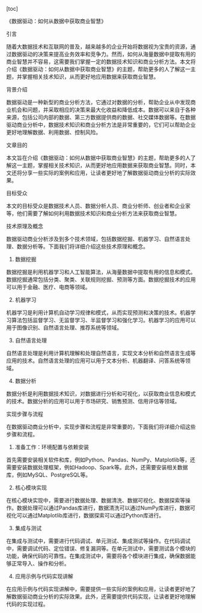 
[toc]                    
                
                
《数据驱动：如何从数据中获取商业智慧》

引言

随着大数据技术和互联网的普及，越来越多的企业开始将数据视为宝贵的资源，通过数据驱动的决策来提高业务效率和竞争力。然而，如何从海量数据中提取有用的商业智慧并不容易，这需要我们掌握一定的数据技术知识和商业分析方法。本文将介绍《数据驱动：如何从数据中获取商业智慧》的主题，帮助更多的人了解这一主题，并掌握相关技术知识，从而更好地应用数据来获取商业智慧。

背景介绍

数据驱动是一种新型的商业分析方法，它通过对数据的分析，帮助企业从中发现商业机会和问题，并采取相应的决策来最大化收益和降低成本。数据可以来自于各种来源，包括公司内部的数据、第三方数据提供商的数据、社交媒体数据等。在数据驱动商业分析中，数据技术知识和商业分析方法是非常重要的，它们可以帮助企业更好地理解数据、利用数据、控制风险。

文章目的

本文旨在介绍《数据驱动：如何从数据中获取商业智慧》的主题，帮助更多的人了解这一主题，掌握相关技术知识，从而更好地应用数据来获取商业智慧。同时，本文还将分享一些实际的案例和应用，让读者更好地了解数据驱动商业分析的实际效果。

目标受众

本文的目标受众是数据技术人员、数据分析人员、商业分析师、创业者和企业家等，他们需要了解如何利用数据技术知识和商业分析方法来获取商业智慧。

技术原理及概念

数据驱动商业分析涉及到多个技术领域，包括数据挖掘、机器学习、自然语言处理、数据分析等。下面我们将详细介绍这些技术原理和概念。

1. 数据挖掘

数据挖掘是利用机器学习和人工智能算法，从海量数据中提取有用的信息和模式。数据挖掘通常包括分类、聚类、关联规则挖掘、预测等方面。数据挖掘技术的应用可以用于金融、医疗、电商等领域。

2. 机器学习

机器学习是利用计算机自动学习规律和模式，从而实现预测和决策的技术。机器学习算法包括监督学习、无监督学习、半监督学习和强化学习。机器学习的应用可以用于图像识别、自然语言处理、推荐系统等领域。

3. 自然语言处理

自然语言处理是利用计算机理解和处理自然语言，实现文本分析和自然语言生成等应用的技术。自然语言处理的应用可以用于文本分析、机器翻译、问答系统等领域。

4. 数据分析

数据分析是利用数据技术知识，对数据进行分析和可视化，以获取商业信息和模式的技术。数据分析的应用可以用于市场研究、销售预测、信用评估等领域。

实现步骤与流程

在数据驱动商业分析中，实现步骤和流程是非常重要的，下面我们将详细介绍这些步骤和流程。

1. 准备工作：环境配置与依赖安装

首先需要安装相关软件和库，例如Python、Pandas、NumPy、Matplotlib等，还需要安装数据处理框架，例如Hadoop、Spark等。此外，还需要安装相关数据库，例如MySQL、PostgreSQL等。

2. 核心模块实现

在核心模块实现中，需要进行数据处理、数据清洗、数据可视化、数据探索等操作。数据处理可以通过Pandas库进行，数据清洗可以通过NumPy库进行，数据可视化可以通过Matplotlib库进行，数据探索可以通过Python库进行。

3. 集成与测试

在集成与测试中，需要进行代码调试、单元测试、集成测试等操作。在代码调试中，需要调试代码、定位错误、修复漏洞等。在单元测试中，需要测试各个模块的功能，确保代码的可靠性。在集成测试中，需要将各个模块进行集成，确保数据能够正常导入、操作和分析。

4. 应用示例与代码实现讲解

在应用示例与代码实现讲解中，需要提供一些实际的案例和应用，让读者更好地了解数据驱动商业分析的实际效果。此外，还需要提供代码实现，让读者更好地理解代码的实现过程。

